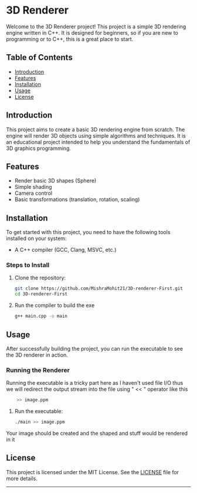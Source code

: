 # 3D Renderer

Welcome to the 3D Renderer project! This project is a simple 3D rendering engine written in C++. It is designed for beginners, so if you are new to programming or to C++, this is a great place to start.

## Table of Contents
- [Introduction](#introduction)
- [Features](#features)
- [Installation](#installation)
- [Usage](#usage)
- [License](#license)

## Introduction
This project aims to create a basic 3D rendering engine from scratch. The engine will render 3D objects using simple algorithms and techniques. It is an educational project intended to help you understand the fundamentals of 3D graphics programming.

## Features
- Render basic 3D shapes (Sphere)
- Simple shading
- Camera control
- Basic transformations (translation, rotation, scaling)

## Installation
To get started with this project, you need to have the following tools installed on your system:
- A C++ compiler (GCC, Clang, MSVC, etc.)

### Steps to Install
1. Clone the repository:
    ```bash
    git clone https://github.com/MishraMohit21/3D-renderer-First.git
    cd 3D-renderer-First
    ```
2. Run the compiler to build the exe
    ```bash
    g++ main.cpp -o main
    ```

## Usage
After successfully building the project, you can run the executable to see the 3D renderer in action.

### Running the Renderer

Running the executable is a tricky part here as I haven't used file I/O thus we will redirect the output stream into the file using " << " operator like this 
```bash
    >> image.ppm
```

1. Run the executable:
    ```bash
    ./main >> image.ppm
    ```

Your image should be created and the shaped and stuff would be rendered in it


## License
This project is licensed under the MIT License. See the [LICENSE](LICENSE) file for more details.

---
